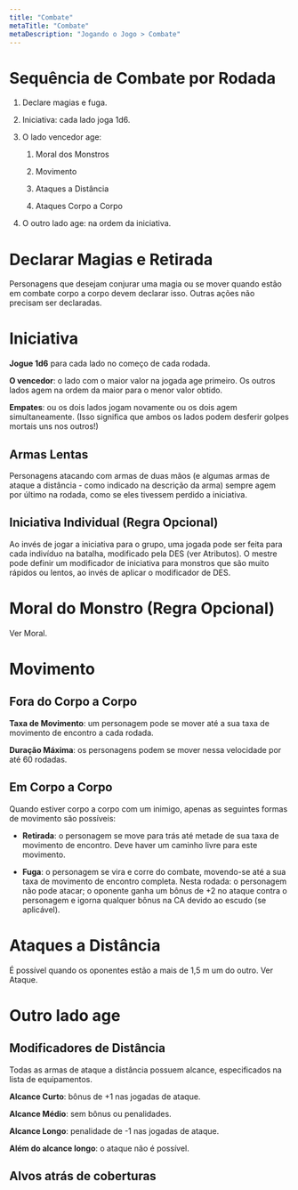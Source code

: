 ```yaml
---
title: "Combate"
metaTitle: "Combate"
metaDescription: "Jogando o Jogo > Combate"
---
```


# Sequência de Combate por Rodada
1. Declare magias e fuga.

2. Iniciativa: cada lado joga 1d6.

3. O lado vencedor age:

   1. Moral dos Monstros
   
   2. Movimento
   
   3. Ataques a Distância
   
   4. Ataques Corpo a Corpo

4. O outro lado age: na ordem da iniciativa.

# Declarar Magias e Retirada

Personagens que desejam conjurar uma magia ou se mover quando estão em combate corpo a corpo devem declarar isso. Outras ações não precisam ser declaradas.

# Iniciativa

**Jogue 1d6** para cada lado no começo de cada rodada.

**O vencedor**: o lado com o maior valor na jogada age primeiro. Os outros lados agem na ordem da maior para o menor valor obtido.

**Empates**: ou os dois lados jogam novamente ou os dois agem simultaneamente. (Isso significa que ambos os lados podem desferir golpes mortais uns nos outros!)

## Armas Lentas

Personagens atacando com armas de duas mãos (e algumas armas de ataque a distância - como indicado na descrição da arma) sempre agem por último na rodada, como se eles tivessem perdido a iniciativa.

## Iniciativa Individual (Regra Opcional)

Ao invés de jogar a iniciativa para o grupo, uma jogada pode ser feita para cada indivíduo na batalha, modificado pela DES (ver Atributos). O mestre pode definir um modificador de iniciativa para monstros que são muito rápidos ou lentos, ao invés de aplicar o modificador de DES.

# Moral do Monstro (Regra Opcional)

Ver Moral.

# Movimento

## Fora do Corpo a Corpo

**Taxa de Movimento**: um personagem pode se mover até a sua taxa de movimento de encontro a cada rodada.

**Duração Máxima**: os personagens podem se mover nessa velocidade por até 60 rodadas.

## Em Corpo a Corpo

Quando estiver corpo a corpo com um inimigo, apenas as seguintes formas de movimento são possíveis:

* **Retirada**: o personagem se move para trás até metade de sua taxa de movimento de encontro. Deve haver um caminho livre para este movimento.

* **Fuga**: o personagem se vira e corre do combate, movendo-se até a sua taxa de movimento de encontro completa. Nesta rodada: o personagem não pode atacar; o oponente ganha um bônus de +2 no ataque contra o personagem e igorna qualquer bônus na CA devido ao escudo (se aplicável).

# Ataques a Distância

É possível quando os oponentes estão a mais de 1,5 m um do outro. Ver Ataque.

# Outro lado age

## Modificadores de Distância

Todas as armas de ataque a distância possuem alcance, especificados na lista de equipamentos.

**Alcance Curto**: bônus de +1 nas jogadas de ataque.

**Alcance Médio**: sem bônus ou penalidades.

**Alcance Longo**: penalidade de -1 nas jogadas de ataque.

**Além do alcance longo**: o ataque não é possível.

## Alvos atrás de coberturas

